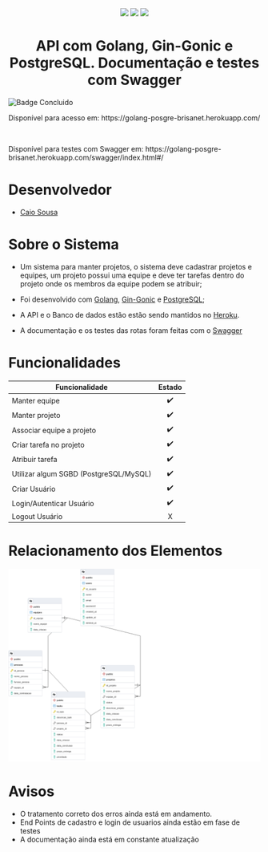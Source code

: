 <div align="center" display="flex">
  <img height="70px"  src="https://cdn.jsdelivr.net/gh/devicons/devicon/icons/go/go-original-wordmark.svg" />
  <img height="70px" src='https://upload.wikimedia.org/wikipedia/commons/thumb/2/29/Postgresql_elephant.svg/1200px-Postgresql_elephant.svg.png'>
  <img height="70px" src='https://avatars.githubusercontent.com/u/53864671?v=4'>
  <h1 align="center">API com Golang, Gin-Gonic e PostgreSQL. Documentação e testes com Swagger</h1>
</div>

![Badge Concluido](http://img.shields.io/static/v1?label=STATUS&message=EM-DESENVOLVIMENTO&color=GREEN&style=for-the-badge)

<p>Disponível para acesso em: https://golang-posgre-brisanet.herokuapp.com/</p>
<br>
<p>Disponível para testes com Swagger em: https://golang-posgre-brisanet.herokuapp.com/swagger/index.html#/</p>

# Desenvolvedor

<ul>
  <li><a href="https://github.com/caiosousaf">Caio Sousa</a></li>
</ul>

# Sobre o Sistema

- Um sistema para manter projetos, o sistema deve cadastrar projetos e equipes, um projeto possui uma equipe e deve ter tarefas dentro do projeto onde os membros da equipe podem se atribuir;

- Foi desenvolvido com [Golang](https://go.dev/), [Gin-Gonic](https://gin-gonic.com/) e [PostgreSQL](https://www.postgresql.org);
- A API e o Banco de dados estão estão sendo mantidos no [Heroku](https://www.heroku.com).
- A documentação e os testes das rotas foram feitas com o [Swagger](https://swagger.io/)

# Funcionalidades

| Funcionalidade                         | Estado |
| -------------------------------------- | :----: |
| Manter equipe                          |   ✔️   |
| Manter projeto                         |   ✔️   |
| Associar equipe a projeto              |   ✔️   |
| Criar tarefa no projeto                |   ✔️   |
| Atribuir tarefa                        |   ✔️   |
| Utilizar algum SGBD (PostgreSQL/MySQL) |   ✔️   |
| Criar Usuário                          |   ✔️   |
| Login/Autenticar Usuário               |   ✔️   |
| Logout Usuário                         |   X   |

# Relacionamento dos Elementos

<img   src="BD.png" />

# Avisos

- O tratamento correto dos erros ainda está em andamento.
- End Points de cadastro e login de usuarios ainda estão em fase de testes
- A documentação ainda está em constante atualização
